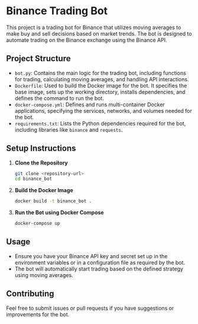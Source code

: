 # Binance Trading Bot

This project is a trading bot for Binance that utilizes moving averages to make buy and sell decisions based on market trends. The bot is designed to automate trading on the Binance exchange using the Binance API.

## Project Structure

- `bot.py`: Contains the main logic for the trading bot, including functions for trading, calculating moving averages, and handling API interactions.
- `Dockerfile`: Used to build the Docker image for the bot. It specifies the base image, sets up the working directory, installs dependencies, and defines the command to run the bot.
- `docker-compose.yml`: Defines and runs multi-container Docker applications, specifying the services, networks, and volumes needed for the bot.
- `requirements.txt`: Lists the Python dependencies required for the bot, including libraries like `binance` and `requests`.

## Setup Instructions

1. **Clone the Repository**
   ```bash
   git clone <repository-url>
   cd binance_bot
   ```

2. **Build the Docker Image**
   ```bash
   docker build -t binance_bot .
   ```

3. **Run the Bot using Docker Compose**
   ```bash
   docker-compose up
   ```

## Usage

- Ensure you have your Binance API key and secret set up in the environment variables or in a configuration file as required by the bot.
- The bot will automatically start trading based on the defined strategy using moving averages.

## Contributing

Feel free to submit issues or pull requests if you have suggestions or improvements for the bot.